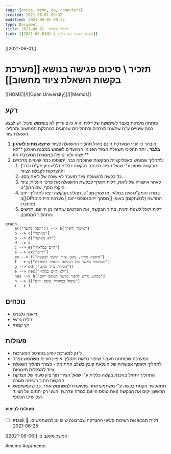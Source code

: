 ```yaml
---
tags: [notes, memo, op, computers] 
created: 2021-06-01 09:32
modified: 2021-06-01 09:32
type: Document
title: תזכיר עבודה  2021-06-01
link: [[2021-06-01N1 | סיכום ישיבה עם דלית]]
---
```

[[2021-06-01]]
# תזכיר \ סיכום פגישה בנושא [[מערכת בקשות השאלת ציוד מחשוב]]
[[HOME]]/[[Open University]]/[[Memos]]

## רקע
פותחה מערכת בעבר לשימושה של דלית והיא כיום עדיין לא בשימוש פעיל. יש לבצע כמה שינויים ע"מ שתענה לצרכים ולתהליכים שנהוגים במחלקת המחשוב ותהליכי השאלת ציוד.
1. הובהר כי יעדי המערכת הינם ניהול תהליך ההשאלה לציוד **שיוצא מחוץ לארגון בלבד** . יתר תהליכי השאלת הציוד הפנימי המיועדים לשמוש במבנה הארגון **לא ישונו ולא יטופלו במסגרת המערכת  הזו **
2. לתהליך שמומש באפליקציית הבקשות שהוקמה כבר, יתווספו כמה שינויים מרכזיים: 
	1.  הבקשה שתוזן ע"י שואל הציוד תיכתב כבקשה כללית (ללא ציון מק"ט וכדו') וההצדקות לקבלת הציוד
	2.   כל בקשה להשאלת ציוד תועבר לאישורה של ליאת בסנו.
	3.  לאחר אישורה של ליאת, דלית תוסיף לבקשת ההשאלה את פרטי העלות, ציוד היקפי נוסף, שם המק"ט.
	4.  במדה והמק"ט אינו במלאי, או שאין מק"ט, תהליך הבקשה ייצא לתהליך ייזום ב[[OP/מסמך ייזום/טופס ייזום | מערכת הייזומים]] החדשה (לכשתקום) באופן מסונכרן.
	5.  דלית תוכל לשנות ידנית, בתוך הבקשה, את הפרטים שיחזרו מן הייזום. 
תרשים התהליך המתוכנן:
```mermaid
graph 
	a(("הזנת בקשה")) --> b{"אישור ליאת"}
	b --> c["מאושר"]
	b --> d["לא מאושר"]
	d --> a
	c --> e{"?קיים במלאי"}
	e --> ex["קיים"]
	ex --> f["הוספת מחיר, מקט וציוד היקפי לבקשה"]
	f --> g["משתמש מאשר את הבקשה ותנאיה במערכת"]
	g --> ed(("מסירת ציוד וסיום"))
	e --> nex["לא קיים במלאי"]
	nex --> h["מבקש נדרש להפוך בקשה לטופס ייזום"]
	h --> i["טיפול במסגרת טופס ייזום"]
	i --> f
```

## נוכחים
* דיאנה גלברט 
* דלית גרשי
* יקי קמחי

## פעולות
* לינק למערכת יופיע בפורטל המערכות 
* המערכת שפותחה תעבור שיפור נראות ותהליך איפיון חוויית משתמש נפרד
* לתהליך תיווסף אפשרות של העלאת קובץ בשלב החתימה - לצורך תהליך השאלת ציוד למכללות חיצוניות
* התהליך יתחיל בהכנת בקשה כללית ע"י שואל הציוד תוך ציון סעיף של הצדקת הבקשה מתוך רשימה סגורה
* תתאפשר הקמת בקשה ע"י משתמש אחד שמיועדת למשתמש אחר. כך שהמשתמש הראשון יקים את הבקשה (ואת טופס הייזום במדה ונדרש) והשני רק יחתום על הציוד ועל ערכו הכספי.
#### פעולות לביצוע
- [ ] #task דלית תגבש את רשימת סעיפי ההצדקה שברצונה שיופיעו למשתמשים. 📅 2021-06-25
 
המשך מעקב ב: [[2021-06-06]] 

#memo 
#op/memo
